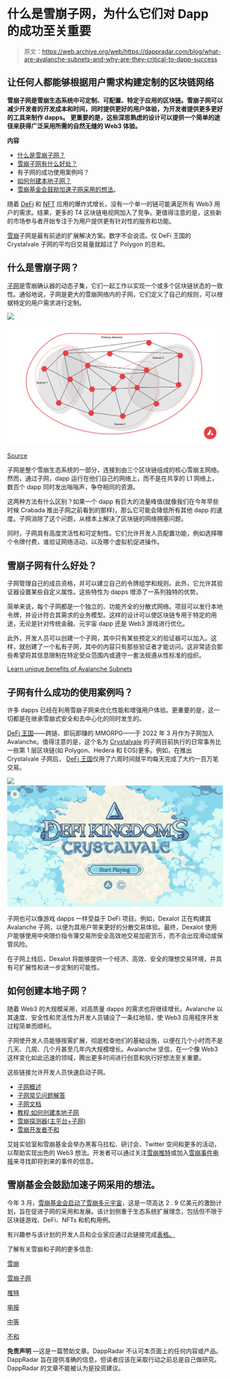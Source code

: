 # 什么是雪崩子网，为什么它们对 Dapp 的成功至关重要

> 原文：<https://web.archive.org/web/https://dappradar.com/blog/what-are-avalanche-subnets-and-why-are-they-critical-to-dapp-success>

## 让任何人都能够根据用户需求构建定制的区块链网络

**雪崩子网是雪崩生态系统中可定制、可配置、特定于应用的区块链。雪崩子网可以减少开发者的开发成本和时间，同时提供更好的用户体验，为开发者提供更多更好的工具来制作 dapps。** **更重要的是，这些深思熟虑的设计可以提供一个简单的途径来获得广泛采用所需的自然无缝的 Web3 体验。**

**内容**

*   [什么是雪崩子网？](https://web.archive.org/web/20221127184531/https://dappradar.com/blog/what-are-avalanche-subnets-and-why-are-they-critical-to-dapp-success/#what)
*   [雪崩子网有什么好处？](https://web.archive.org/web/20221127184531/https://dappradar.com/blog/what-are-avalanche-subnets-and-why-are-they-critical-to-dapp-success/#benefits)
*   有子网的成功使用案例吗？
*   [如何创建本地子网？](https://web.archive.org/web/20221127184531/https://dappradar.com/blog/what-are-avalanche-subnets-and-why-are-they-critical-to-dapp-success/#how)
*   [雪崩基金会鼓励加速子网采用的想法](https://web.archive.org/web/20221127184531/https://dappradar.com/blog/what-are-avalanche-subnets-and-why-are-they-critical-to-dapp-success/#foundation)。

随着 [DeFi](https://web.archive.org/web/20221127184531/https://dappradar.com/defi) 和 [NFT](https://web.archive.org/web/20221127184531/https://dappradar.com/nft) 应用的爆炸式增长，没有一个单一的链可能满足所有 Web3 用户的需求。结果，更多的 T4 区块链电视网加入了竞争。更值得注意的是，这些新的市场参与者开始专注于为用户提供更有针对性的服务和功能。

[雪崩](https://web.archive.org/web/20221127184531/https://dappradar.com/rankings/protocol/avalanche)子网是最有前途的扩展解决方案。数字不会说谎。仅 DeFi 王国的 Crystalvale 子网的平均日交易量就超过了 Polygon 的总和。

## 什么是雪崩子网？

[子网](https://web.archive.org/web/20221127184531/https://docs.avax.network/subnets)是雪崩确认器的动态子集，它们一起工作以实现一个或多个区块链状态的一致性。通俗地说，子网是更大的雪崩网络内的子网，它们定义了自己的规则，可以根据特定的用户需求进行定制。

![](img/963b6379a3a90d26a331875a0e2950bd.png)![](img/6f488bafda5b109bac08935fe4058087.png)

[Source](https://web.archive.org/web/20221127184531/https://docs.avax.network/subnets)

子网是整个雪崩生态系统的一部分，连接到由三个区块链组成的核心雪崩主网络。然而，通过子网，dapp 运行在他们自己的网络上，而不是在共享的 L1 网络上，数百个 dapp 同时发出嗡嗡声，争夺相同的资源。

这两种方法有什么区别？如果一个 dapp 有巨大的流量峰值(就像我们在今年早些时候 Crabada 推出子网之前看到的那样)，那么它可能会降低所有其他 dapp 的速度。子网消除了这个问题，从根本上解决了区块链的网络拥塞问题。

同时，子网具有高度灵活性和可定制性。它们允许开发人员配置功能，例如选择哪个令牌付费，谁验证网络活动，以及哪个虚拟机促进操作。

## 雪崩子网有什么好处？

子网管理自己的成员资格，并可以建立自己的令牌组学和规则。此外，它允许其验证器设置某些自定义属性。这些特性为 dapps 增添了一系列独特的优势。

简单来说，每个子网都是一个独立的、功能齐全的分散式网络。项目可以发行本地令牌，并设计符合其需求的业务模型。这样的设计可以使区块链专用于特定的用途，无论是针对传统金融、元宇宙 dapp 还是 Web3 游戏进行优化。

此外，开发人员可以创建一个子网，其中只有某些预定义的验证器可以加入。这样，就创建了一个私有子网，其中的内容只有那些验证者才能访问。这非常适合那些希望将其信息限制在特定受众范围内或遵守一套法规遵从性标准的组织。

[Learn unique benefits of Avalanche Subnets](https://web.archive.org/web/20221127184531/https://docs.avax.network/subnets#advantages)

## 子网有什么成功的使用案例吗？

许多 dapps 已经在利用雪崩子网来优化性能和增强用户体验。更重要的是，这一切都是在继承雪崩式安全和去中心化的同时发生的。

[DeFi 王国](https://web.archive.org/web/20221127184531/https://dappradar.com/avalanche/games/defi-kingdoms)——跨链、即玩即赚的 MMORPG——于 2022 年 3 月作为子网加入 Avalanche。值得注意的是，这个名为 [Crystalvale](https://web.archive.org/web/20221127184531/https://defikingdoms.com/crystalvale/) 的子网目前执行的日常事务比一些第 1 层区块链(如 Polygon、Hedera 和 EOS)更多。例如，在推出 Crystalvale 子网后， [DeFi 王国](https://web.archive.org/web/20221127184531/https://dappradar.com/avalanche/games/defi-kingdoms)仅用了六周时间就平均每天完成了大约一百万笔交易。

![](img/9eac5b7a30ba416fe704a4d37cac8c36.png)![](img/cc647e72e2332a23eedd82832c8a0d35.png)

子网也可以像游戏 dapps 一样受益于 DeFi 项目。例如，Dexalot 正在构建其 Avalanche 子网，以便为其用户带来更好的分散交易体验。最终，Dexalot 使用户能够使用中央限价指令簿交易所安全高效地交易加密货币，而不会出现滑动或保管风险。

在子网上线后，Dexalot 将能够提供一个经济、高效、安全的理想交易环境，并具有可扩展性和进一步定制的可能性。

## 如何创建本地子网？

随着 Web3 的大规模采用，对高质量 dapps 的需求也将继续增长。Avalanche 以其速度、安全性和灵活性为开发人员铺设了一条红地毯，使 Web3 应用程序开发过程简单而顺利。

子网使开发人员能够按需扩展，彻底检查他们的基础设施，以便在几个小时而不是几天、几周、几个月甚至几年内大规模增长。Avalanche 坚信，在一个像 Web3 这样变化如此迅速的领域，腾出更多时间进行创意和执行好想法至关重要。

这些链接允许开发人员快速启动子网。

*   [子网概述](https://web.archive.org/web/20221127184531/https://www.avax.network/subnets)
*   [子网常见问题解答](https://web.archive.org/web/20221127184531/https://support.avax.network/en/articles/6158840-subnet-faq)
*   [子网文档](https://web.archive.org/web/20221127184531/https://docs.avax.network/subnets/)
*   [教程:如何创建本地子网](https://web.archive.org/web/20221127184531/https://docs.avax.network/subnets/create-a-local-subnet/)
*   [雪崩探测器(主平台+子网)](https://web.archive.org/web/20221127184531/https://stats.avax.network/dashboard/network-activity/)
*   [雪崩开发者不和](https://web.archive.org/web/20221127184531/https://discord.com/invite/RwXY7P6)

艾娃实验室和雪崩基金会举办黑客马拉松、研讨会、Twitter 空间和更多的活动，以帮助实现出色的 Web3 想法。开发者可以通过关注[雪崩推特](https://web.archive.org/web/20221127184531/https://twitter.com/avalancheavax)或加入[雪崩事件电报](https://web.archive.org/web/20221127184531/https://t.me/avalanchesummit)来寻找即将到来的事件的信息。

## 雪崩基金会鼓励加速子网采用的想法。

今年 3 月，[雪崩基金会启动了雪崩多元宇宙](https://web.archive.org/web/20221127184531/https://medium.com/avalancheavax/avalanche-foundation-launches-multiverse-an-up-to-290m-incentive-program-to-accelerate-growth-of-c815ac5692c7)，这是一项高达 2 . 9 亿美元的激励计划，旨在促进子网的采用和发展。该计划侧重于生态系统扩展理念，包括但不限于区块链游戏、DeFi、NFTs 和机构用例。

有兴趣参与该计划的开发人员和企业家应通过此链接完成[表格。](https://web.archive.org/web/20221127184531/https://avalancheavax.typeform.com/to/AHipnhBh)

了解有关雪崩和子网的更多信息:

[雪崩](https://web.archive.org/web/20221127184531/https://www.avax.network/)

[雪崩子网](https://web.archive.org/web/20221127184531/https://docs.avax.network/subnets)

[推特](https://web.archive.org/web/20221127184531/https://twitter.com/avalancheavax)

[电报](https://web.archive.org/web/20221127184531/https://t.me/avalancheavax)

[中等](https://web.archive.org/web/20221127184531/https://medium.com/avalancheavax)

[不和](https://web.archive.org/web/20221127184531/https://chat.avax.network/)

**免责声明** —这是一篇赞助文章。DappRadar 不认可本页面上的任何内容或产品。DappRadar 旨在提供准确的信息，但读者应该在采取行动之前总是自己做研究。DappRadar 的文章不能被认为是投资建议。
